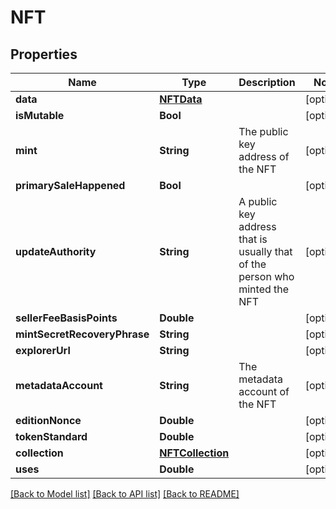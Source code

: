# NFT

## Properties
Name | Type | Description | Notes
------------ | ------------- | ------------- | -------------
**data** | [**NFTData**](NFTData.md) |  | [optional] 
**isMutable** | **Bool** |  | [optional] 
**mint** | **String** | The public key address of the NFT  | [optional] 
**primarySaleHappened** | **Bool** |  | [optional] 
**updateAuthority** | **String** | A public key address that is usually that of the person who minted the NFT  | [optional] 
**sellerFeeBasisPoints** | **Double** |  | [optional] 
**mintSecretRecoveryPhrase** | **String** |  | [optional] 
**explorerUrl** | **String** |  | [optional] 
**metadataAccount** | **String** | The metadata account of the NFT  | [optional] 
**editionNonce** | **Double** |  | [optional] 
**tokenStandard** | **Double** |  | [optional] 
**collection** | [**NFTCollection**](NFTCollection.md) |  | [optional] 
**uses** | **Double** |  | [optional] 

[[Back to Model list]](../README.md#documentation-for-models) [[Back to API list]](../README.md#documentation-for-api-endpoints) [[Back to README]](../README.md)


